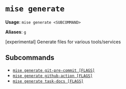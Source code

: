 # `mise generate`

**Usage**: `mise generate <SUBCOMMAND>`

**Aliases**: `g`

[experimental] Generate files for various tools/services

## Subcommands

* [`mise generate git-pre-commit [FLAGS]`](/cli/generate/git-pre-commit.md)
* [`mise generate github-action [FLAGS]`](/cli/generate/github-action.md)
* [`mise generate task-docs [FLAGS]`](/cli/generate/task-docs.md)

